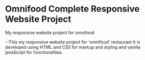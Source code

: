 # Omnifood Complete Responsive Website Project
My responsive website project for omnifood

--This my responsive website project for 'omnifood' restaurant 
It is developed using HTML and CSS for markup and styling and vanilla javaScript for 
functionalities.


